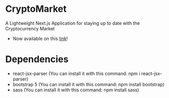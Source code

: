 # CryptoMarket
A Lightweight Next.js Application for staying up to date with the Cryptocurrency Market
- Now available on this [link](https://crypto-market-dio22222.vercel.app/)!

# Dependencies
- react-jsx-parser (You can install it with this command: npm i react-jsx-parser)
- bootstrap 5 (You can install it with this command: npm install bootstrap)
- sass (You can install it with this command: npm install sass)
